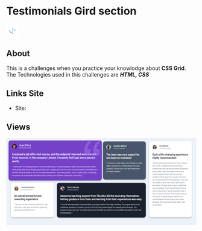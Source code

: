 # Testimonials Gird section

![logo testimonials](./images/favicon-32x32.png)

## About

This is a challenges when you practice your knowlodge about **CSS Grid**. The Technologies used in this challenges are ***HTML, CSS***

## Links Site

- Site:

## Views

![vista 1](./images/testimonials-grid-estiven.png)